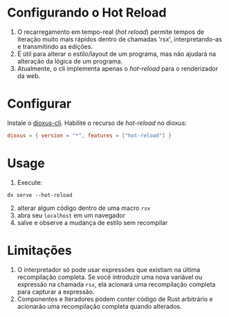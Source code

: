 # Configurando o Hot Reload

1. O recarregamento em tempo-real (_hot reload_) permite tempos de iteração muito mais rápidos dentro de chamadas 'rsx', interpretando-as e transmitindo as edições.
2. É útil para alterar o estilo/layout de um programa, mas não ajudará na alteração da lógica de um programa.
3. Atualmente, o cli implementa apenas o _hot-reload_ para o renderizador da web.

# Configurar

Instale o [dioxus-cli](https://github.com/DioxusLabs/cli).
Habilite o recurso de _hot-reload_ no dioxus:

```toml
dioxus = { version = "*", features = ["hot-reload"] }
```

# Usage

1. Execute:

```
dx serve --hot-reload
```

2. alterar algum código dentro de uma macro `rsx`
3. abra seu `localhost` em um navegador
4. salve e observe a mudança de estilo sem recompilar

# Limitações

1. O interpretador só pode usar expressões que existiam na última recompilação completa. Se você introduzir uma nova variável ou expressão na chamada `rsx`, ela acionará uma recompilação completa para capturar a expressão.
2. Componentes e Iteradores podem conter código de Rust arbitrário e acionarão uma recompilação completa quando alterados.
